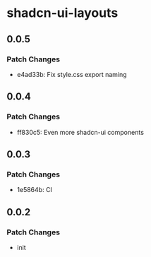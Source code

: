 # shadcn-ui-layouts

## 0.0.5

### Patch Changes

- e4ad33b: Fix style.css export naming

## 0.0.4

### Patch Changes

- ff830c5: Even more shadcn-ui components

## 0.0.3

### Patch Changes

- 1e5864b: CI

## 0.0.2

### Patch Changes

- init
